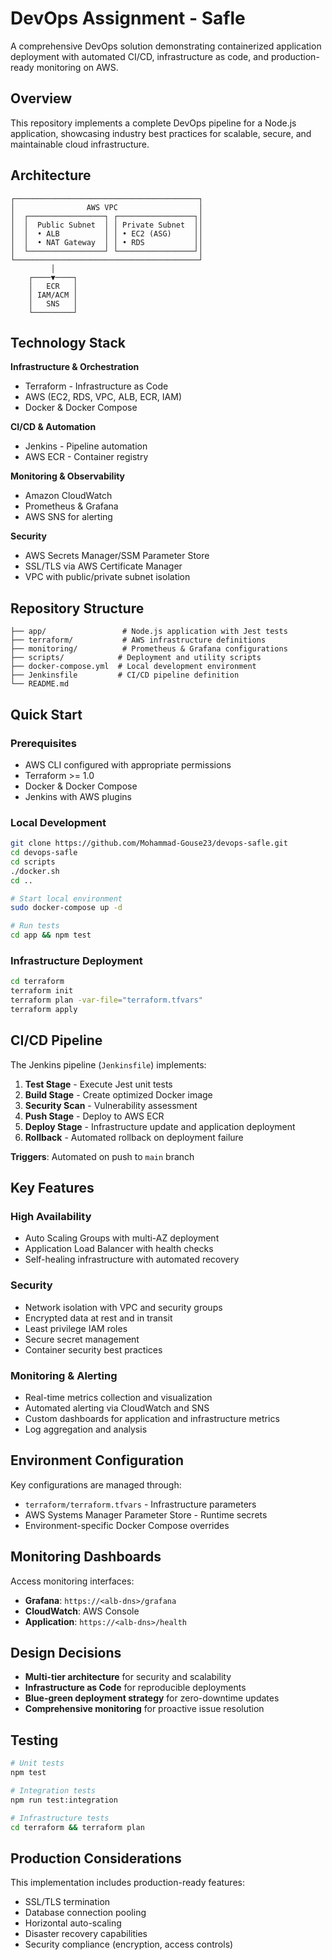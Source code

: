 # DevOps Assignment - Safle

A comprehensive DevOps solution demonstrating containerized application deployment with automated CI/CD, infrastructure as code, and production-ready monitoring on AWS.

## Overview

This repository implements a complete DevOps pipeline for a Node.js application, showcasing industry best practices for scalable, secure, and maintainable cloud infrastructure.

## Architecture

```
┌─────────────────────────────────────────┐
│                AWS VPC                  │
│  ┌─────────────────┐ ┌─────────────────┐│
│  │  Public Subnet  │ │ Private Subnet  ││
│  │  • ALB          │ │ • EC2 (ASG)     ││
│  │  • NAT Gateway  │ │ • RDS           ││
│  └─────────────────┘ └─────────────────┘│
└─────────────────────────────────────────┘
         │
    ┌────▼────┐
    │   ECR   │
    │ IAM/ACM │
    │   SNS   │
    └─────────┘
```

## Technology Stack

**Infrastructure & Orchestration**
- Terraform - Infrastructure as Code
- AWS (EC2, RDS, VPC, ALB, ECR, IAM)
- Docker & Docker Compose

**CI/CD & Automation**
- Jenkins - Pipeline automation
- AWS ECR - Container registry

**Monitoring & Observability**
- Amazon CloudWatch
- Prometheus & Grafana
- AWS SNS for alerting

**Security**
- AWS Secrets Manager/SSM Parameter Store
- SSL/TLS via AWS Certificate Manager
- VPC with public/private subnet isolation

## Repository Structure

```
├── app/                 # Node.js application with Jest tests
├── terraform/           # AWS infrastructure definitions
├── monitoring/          # Prometheus & Grafana configurations
├── scripts/            # Deployment and utility scripts
├── docker-compose.yml  # Local development environment
├── Jenkinsfile         # CI/CD pipeline definition
└── README.md
```

## Quick Start

### Prerequisites
- AWS CLI configured with appropriate permissions
- Terraform >= 1.0
- Docker & Docker Compose
- Jenkins with AWS plugins

### Local Development
```bash
git clone https://github.com/Mohammad-Gouse23/devops-safle.git
cd devops-safle
cd scripts
./docker.sh
cd ..

# Start local environment
sudo docker-compose up -d

# Run tests
cd app && npm test
```

### Infrastructure Deployment
```bash
cd terraform
terraform init
terraform plan -var-file="terraform.tfvars"
terraform apply
```

## CI/CD Pipeline

The Jenkins pipeline (`Jenkinsfile`) implements:

1. **Test Stage** - Execute Jest unit tests
2. **Build Stage** - Create optimized Docker image
3. **Security Scan** - Vulnerability assessment
4. **Push Stage** - Deploy to AWS ECR
5. **Deploy Stage** - Infrastructure update and application deployment
6. **Rollback** - Automated rollback on deployment failure

**Triggers**: Automated on push to `main` branch

## Key Features

### High Availability
- Auto Scaling Groups with multi-AZ deployment
- Application Load Balancer with health checks
- Self-healing infrastructure with automated recovery

### Security
- Network isolation with VPC and security groups
- Encrypted data at rest and in transit
- Least privilege IAM roles
- Secure secret management
- Container security best practices

### Monitoring & Alerting
- Real-time metrics collection and visualization
- Automated alerting via CloudWatch and SNS
- Custom dashboards for application and infrastructure metrics
- Log aggregation and analysis

## Environment Configuration

Key configurations are managed through:
- `terraform/terraform.tfvars` - Infrastructure parameters
- AWS Systems Manager Parameter Store - Runtime secrets
- Environment-specific Docker Compose overrides

## Monitoring Dashboards

Access monitoring interfaces:
- **Grafana**: `https://<alb-dns>/grafana`
- **CloudWatch**: AWS Console
- **Application**: `https://<alb-dns>/health`

## Design Decisions

- **Multi-tier architecture** for security and scalability
- **Infrastructure as Code** for reproducible deployments
- **Blue-green deployment strategy** for zero-downtime updates
- **Comprehensive monitoring** for proactive issue resolution

## Testing

```bash
# Unit tests
npm test

# Integration tests
npm run test:integration

# Infrastructure tests
cd terraform && terraform plan
```

## Production Considerations

This implementation includes production-ready features:
- SSL/TLS termination
- Database connection pooling
- Horizontal auto-scaling
- Disaster recovery capabilities
- Security compliance (encryption, access controls)
